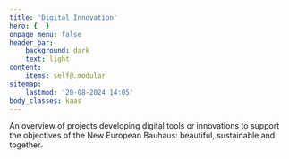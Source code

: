 ```yaml
---
title: 'Digital Innovation'
hero: {  }
onpage_menu: false
header_bar:
    background: dark
    text: light
content:
    items: self@.modular
sitemap:
    lastmod: '20-08-2024 14:05'
body_classes: kaas
---
```


An overview of projects developing digital tools or innovations to support the objectives of the New European Bauhaus: beautiful, sustainable and together.